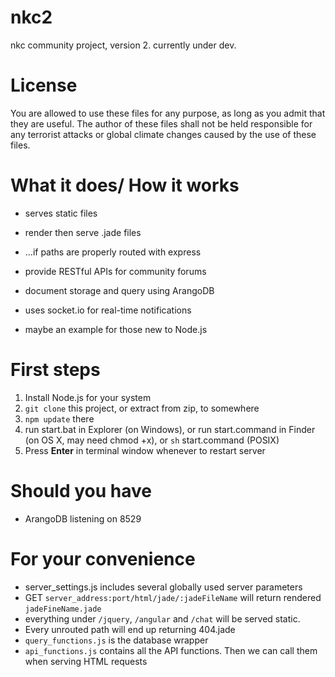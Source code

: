 # nkc2
nkc community project, version 2.
currently under dev.

# License
You are allowed to use these files for any purpose, as long as you admit that they are useful.
The author of these files shall not be held responsible for any terrorist attacks or global climate changes caused by the use of these files.

# What it does/ How it works
- serves static files
- render then serve .jade files
- ...if paths are properly routed with express
- provide RESTful APIs for community forums
- document storage and query using ArangoDB
- uses socket.io for real-time notifications

- maybe an example for those new to Node.js

# First steps
  1. Install Node.js for your system
  2. `git clone` this project, or extract from zip, to somewhere
  3. `npm update` there
  4. run start.bat in Explorer (on Windows), or run start.command in Finder (on OS X, may need chmod +x), or `sh` start.command (POSIX)
  5. Press **Enter** in terminal window whenever to restart server

# Should you have
- ArangoDB listening on 8529

# For your convenience
- server_settings.js includes several globally used server parameters
- GET `server_address:port/html/jade/:jadeFileName` will return rendered `jadeFineName.jade`
- everything under `/jquery`, `/angular` and `/chat` will be served static.
- Every unrouted path will end up returning 404.jade
- `query_functions.js` is the database wrapper
- `api_functions.js` contains all the API functions. Then we can call them when serving HTML requests
